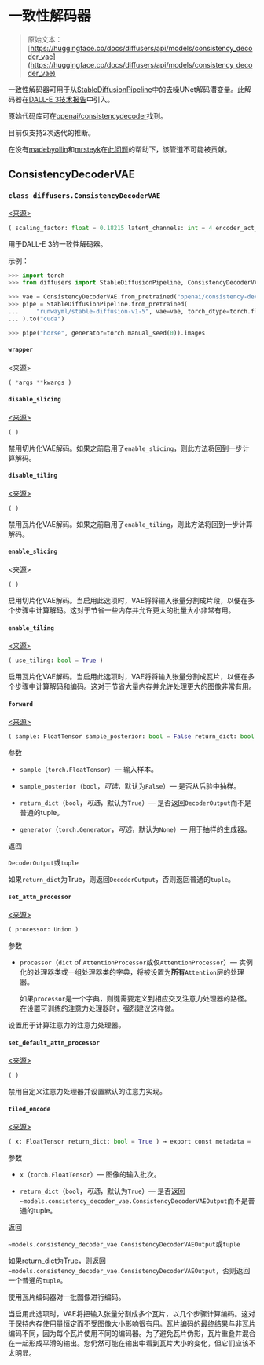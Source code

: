 # 一致性解码器

> 原始文本：[https://huggingface.co/docs/diffusers/api/models/consistency_decoder_vae](https://huggingface.co/docs/diffusers/api/models/consistency_decoder_vae)

一致性解码器可用于从[StableDiffusionPipeline](/docs/diffusers/v0.26.3/en/api/pipelines/stable_diffusion/text2img#diffusers.StableDiffusionPipeline)中的去噪UNet解码潜变量。此解码器在[DALL-E 3技术报告](https://openai.com/dall-e-3)中引入。

原始代码库可在[openai/consistencydecoder](https://github.com/openai/consistencydecoder)找到。

目前仅支持2次迭代的推断。

在没有[madebyollin](https://github.com/madebyollin)和[mrsteyk](https://github.com/mrsteyk)在[此问题](https://github.com/openai/consistencydecoder/issues/1)的帮助下，该管道不可能被贡献。

## ConsistencyDecoderVAE

### `class diffusers.ConsistencyDecoderVAE`

[<来源>](https://github.com/huggingface/diffusers/blob/v0.26.3/src/diffusers/models/autoencoders/consistency_decoder_vae.py#L52)

```py
( scaling_factor: float = 0.18215 latent_channels: int = 4 encoder_act_fn: str = 'silu' encoder_block_out_channels: Tuple = (128, 256, 512, 512) encoder_double_z: bool = True encoder_down_block_types: Tuple = ('DownEncoderBlock2D', 'DownEncoderBlock2D', 'DownEncoderBlock2D', 'DownEncoderBlock2D') encoder_in_channels: int = 3 encoder_layers_per_block: int = 2 encoder_norm_num_groups: int = 32 encoder_out_channels: int = 4 decoder_add_attention: bool = False decoder_block_out_channels: Tuple = (320, 640, 1024, 1024) decoder_down_block_types: Tuple = ('ResnetDownsampleBlock2D', 'ResnetDownsampleBlock2D', 'ResnetDownsampleBlock2D', 'ResnetDownsampleBlock2D') decoder_downsample_padding: int = 1 decoder_in_channels: int = 7 decoder_layers_per_block: int = 3 decoder_norm_eps: float = 1e-05 decoder_norm_num_groups: int = 32 decoder_num_train_timesteps: int = 1024 decoder_out_channels: int = 6 decoder_resnet_time_scale_shift: str = 'scale_shift' decoder_time_embedding_type: str = 'learned' decoder_up_block_types: Tuple = ('ResnetUpsampleBlock2D', 'ResnetUpsampleBlock2D', 'ResnetUpsampleBlock2D', 'ResnetUpsampleBlock2D') )
```

用于DALL-E 3的一致性解码器。

示例：

```py
>>> import torch
>>> from diffusers import StableDiffusionPipeline, ConsistencyDecoderVAE

>>> vae = ConsistencyDecoderVAE.from_pretrained("openai/consistency-decoder", torch_dtype=torch.float16)
>>> pipe = StableDiffusionPipeline.from_pretrained(
...     "runwayml/stable-diffusion-v1-5", vae=vae, torch_dtype=torch.float16
... ).to("cuda")

>>> pipe("horse", generator=torch.manual_seed(0)).images
```

#### `wrapper`

[<来源>](https://github.com/huggingface/diffusers/blob/v0.26.3/src/diffusers/utils/accelerate_utils.py#L43)

```py
( *args **kwargs )
```

#### `disable_slicing`

[<来源>](https://github.com/huggingface/diffusers/blob/v0.26.3/src/diffusers/models/autoencoders/consistency_decoder_vae.py#L182)

```py
( )
```

禁用切片化VAE解码。如果之前启用了`enable_slicing`，则此方法将回到一步计算解码。

#### `disable_tiling`

[<来源>](https://github.com/huggingface/diffusers/blob/v0.26.3/src/diffusers/models/autoencoders/consistency_decoder_vae.py#L166)

```py
( )
```

禁用瓦片化VAE解码。如果之前启用了`enable_tiling`，则此方法将回到一步计算解码。

#### `enable_slicing`

[<来源>](https://github.com/huggingface/diffusers/blob/v0.26.3/src/diffusers/models/autoencoders/consistency_decoder_vae.py#L174)

```py
( )
```

启用切片化VAE解码。当启用此选项时，VAE将将输入张量分割成片段，以便在多个步骤中计算解码。这对于节省一些内存并允许更大的批量大小非常有用。

#### `enable_tiling`

[<来源>](https://github.com/huggingface/diffusers/blob/v0.26.3/src/diffusers/models/autoencoders/consistency_decoder_vae.py#L157)

```py
( use_tiling: bool = True )
```

启用瓦片化VAE解码。当启用此选项时，VAE将将输入张量分割成瓦片，以便在多个步骤中计算解码和编码。这对于节省大量内存并允许处理更大的图像非常有用。

#### `forward`

[<来源>](https://github.com/huggingface/diffusers/blob/v0.26.3/src/diffusers/models/autoencoders/consistency_decoder_vae.py#L403)

```py
( sample: FloatTensor sample_posterior: bool = False return_dict: bool = True generator: Optional = None ) → export const metadata = 'undefined';DecoderOutput or tuple
```

参数

+   `sample`（`torch.FloatTensor`）— 输入样本。

+   `sample_posterior`（`bool`，*可选*，默认为`False`）— 是否从后验中抽样。

+   `return_dict`（`bool`，*可选*，默认为`True`）— 是否返回`DecoderOutput`而不是普通的tuple。

+   `generator`（`torch.Generator`，*可选*，默认为`None`）— 用于抽样的生成器。

返回

`DecoderOutput`或`tuple`

如果`return_dict`为True，则返回`DecoderOutput`，否则返回普通的`tuple`。

#### `set_attn_processor`

[<来源>](https://github.com/huggingface/diffusers/blob/v0.26.3/src/diffusers/models/autoencoders/consistency_decoder_vae.py#L215)

```py
( processor: Union )
```

参数

+   `processor`（`dict` of `AttentionProcessor`或仅`AttentionProcessor`）— 实例化的处理器类或一组处理器类的字典，将被设置为**所有**`Attention`层的处理器。

    如果`processor`是一个字典，则键需要定义到相应交叉注意力处理器的路径。在设置可训练的注意力处理器时，强烈建议这样做。

设置用于计算注意力的注意力处理器。

#### `set_default_attn_processor`

[<来源>](https://github.com/huggingface/diffusers/blob/v0.26.3/src/diffusers/models/autoencoders/consistency_decoder_vae.py#L250)

```py
( )
```

禁用自定义注意力处理器并设置默认的注意力实现。

#### `tiled_encode`

[<来源>](https://github.com/huggingface/diffusers/blob/v0.26.3/src/diffusers/models/autoencoders/consistency_decoder_vae.py#L348)

```py
( x: FloatTensor return_dict: bool = True ) → export const metadata = 'undefined';~models.consistency_decoder_vae.ConsistencyDecoderVAEOutput or tuple
```

参数

+   `x`（`torch.FloatTensor`）— 图像的输入批次。

+   `return_dict`（`bool`，*可选*，默认为`True`）— 是否返回`~models.consistency_decoder_vae.ConsistencyDecoderVAEOutput`而不是普通的tuple。

返回

`~models.consistency_decoder_vae.ConsistencyDecoderVAEOutput`或`tuple`

如果return_dict为True，则返回`~models.consistency_decoder_vae.ConsistencyDecoderVAEOutput`，否则返回一个普通的`tuple`。

使用瓦片编码器对一批图像进行编码。

当启用此选项时，VAE将把输入张量分割成多个瓦片，以几个步骤计算编码。这对于保持内存使用量恒定而不受图像大小影响很有用。瓦片编码的最终结果与非瓦片编码不同，因为每个瓦片使用不同的编码器。为了避免瓦片伪影，瓦片重叠并混合在一起形成平滑的输出。您仍然可能在输出中看到瓦片大小的变化，但它们应该不太明显。

